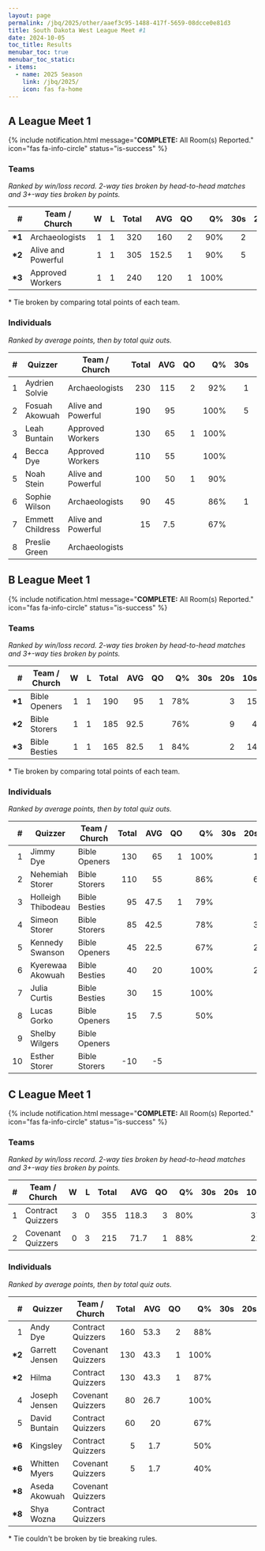 ```yaml
---
layout: page
permalink: /jbq/2025/other/aaef3c95-1488-417f-5659-08dcce0e81d3
title: South Dakota West League Meet #1
date: 2024-10-05
toc_title: Results
menubar_toc: true
menubar_toc_static:
- items:
  - name: 2025 Season
    link: /jbq/2025/
    icon: fas fa-home
---
```



## A League Meet 1

{% include notification.html
   message="<b>COMPLETE:</b> All Room(s) Reported."
   icon="fas fa-info-circle"
   status="is-success" %}


### Teams

*Ranked by win/loss record. 2-way ties broken by head-to-head matches and 3+-way ties broken by points.*

| # | Team / Church | W | L | Total | AVG | QO | Q% | 30s | 20s | 10s |
|--:|---|--:|--:|--:|--:|--:|--:|--:|--:|--:|
| **\*1** | Archaeologists | 1 | 1 | 320 | 160 | 2 | 90% | 2 | 10 | 6 |
| **\*2** | Alive and Powerful | 1 | 1 | 305 | 152.5 | 1 | 90% | 5 | 3 | 10 |
| **\*3** | Approved Workers | 1 | 1 | 240 | 120 | 1 | 100% |  | 5 | 13 |

\* Tie broken by comparing total points of each team.

### Individuals

*Ranked by average points, then by total quiz outs.*

| # | Quizzer | Team / Church | Total | AVG | QO | Q% | 30s | 20s | 10s |
|--:|---|---|--:|--:|--:|--:|--:|--:|--:|
| 1 | Aydrien Solvie | Archaeologists | 230 | 115 | 2 | 92% | 1 | 8 | 3 |
| 2 | Fosuah Akowuah | Alive and Powerful | 190 | 95 |  | 100% | 5 | 2 |  |
| 3 | Leah Buntain | Approved Workers | 130 | 65 | 1 | 100% |  | 2 | 8 |
| 4 | Becca Dye | Approved Workers | 110 | 55 |  | 100% |  | 3 | 5 |
| 5 | Noah Stein | Alive and Powerful | 100 | 50 | 1 | 90% |  | 1 | 8 |
| 6 | Sophie Wilson | Archaeologists | 90 | 45 |  | 86% | 1 | 2 | 3 |
| 7 | Emmett Childress | Alive and Powerful | 15 | 7.5 |  | 67% |  |  | 2 |
| 8 | Preslie Green | Archaeologists |  |  |  |  |  |  |  |

## B League Meet 1

{% include notification.html
   message="<b>COMPLETE:</b> All Room(s) Reported."
   icon="fas fa-info-circle"
   status="is-success" %}


### Teams

*Ranked by win/loss record. 2-way ties broken by head-to-head matches and 3+-way ties broken by points.*

| # | Team / Church | W | L | Total | AVG | QO | Q% | 30s | 20s | 10s |
|--:|---|--:|--:|--:|--:|--:|--:|--:|--:|--:|
| **\*1** | Bible Openers | 1 | 1 | 190 | 95 | 1 | 78% |  | 3 | 15 |
| **\*2** | Bible Storers | 1 | 1 | 185 | 92.5 |  | 76% |  | 9 | 4 |
| **\*3** | Bible Besties | 1 | 1 | 165 | 82.5 | 1 | 84% |  | 2 | 14 |

\* Tie broken by comparing total points of each team.

### Individuals

*Ranked by average points, then by total quiz outs.*

| # | Quizzer | Team / Church | Total | AVG | QO | Q% | 30s | 20s | 10s |
|--:|---|---|--:|--:|--:|--:|--:|--:|--:|
| 1 | Jimmy Dye | Bible Openers | 130 | 65 | 1 | 100% |  | 1 | 10 |
| 2 | Nehemiah Storer | Bible Storers | 110 | 55 |  | 86% |  | 6 |  |
| 3 | Holleigh Thibodeau | Bible Besties | 95 | 47.5 | 1 | 79% |  |  | 11 |
| 4 | Simeon Storer | Bible Storers | 85 | 42.5 |  | 78% |  | 3 | 4 |
| 5 | Kennedy Swanson | Bible Openers | 45 | 22.5 |  | 67% |  | 2 | 2 |
| 6 | Kyerewaa Akowuah | Bible Besties | 40 | 20 |  | 100% |  | 2 |  |
| 7 | Julia Curtis | Bible Besties | 30 | 15 |  | 100% |  |  | 3 |
| 8 | Lucas Gorko | Bible Openers | 15 | 7.5 |  | 50% |  |  | 3 |
| 9 | Shelby Wilgers | Bible Openers |  |  |  |  |  |  |  |
| 10 | Esther Storer | Bible Storers | -10 | -5 |  |  |  |  |  |

## C League Meet 1

{% include notification.html
   message="<b>COMPLETE:</b> All Room(s) Reported."
   icon="fas fa-info-circle"
   status="is-success" %}


### Teams

*Ranked by win/loss record. 2-way ties broken by head-to-head matches and 3+-way ties broken by points.*

| # | Team / Church | W | L | Total | AVG | QO | Q% | 30s | 20s | 10s |
|--:|---|--:|--:|--:|--:|--:|--:|--:|--:|--:|
| 1 | Contract Quizzers | 3 | 0 | 355 | 118.3 | 3 | 80% |  |  | 37 |
| 2 | Covenant Quizzers | 0 | 3 | 215 | 71.7 | 1 | 88% |  |  | 22 |

### Individuals

*Ranked by average points, then by total quiz outs.*

| # | Quizzer | Team / Church | Total | AVG | QO | Q% | 30s | 20s | 10s |
|--:|---|---|--:|--:|--:|--:|--:|--:|--:|
| 1 | Andy Dye | Contract Quizzers | 160 | 53.3 | 2 | 88% |  |  | 15 |
| **\*2** | Garrett Jensen | Covenant Quizzers | 130 | 43.3 | 1 | 100% |  |  | 12 |
| **\*2** | Hilma | Contract Quizzers | 130 | 43.3 | 1 | 87% |  |  | 13 |
| 4 | Joseph Jensen | Covenant Quizzers | 80 | 26.7 |  | 100% |  |  | 8 |
| 5 | David Buntain | Contract Quizzers | 60 | 20 |  | 67% |  |  | 8 |
| **\*6** | Kingsley | Contract Quizzers | 5 | 1.7 |  | 50% |  |  | 1 |
| **\*6** | Whitten Myers | Covenant Quizzers | 5 | 1.7 |  | 40% |  |  | 2 |
| **\*8** | Aseda Akowuah | Covenant Quizzers |  |  |  |  |  |  |  |
| **\*8** | Shya Wozna | Contract Quizzers |  |  |  |  |  |  |  |

\* Tie couldn't be broken by tie breaking rules.

